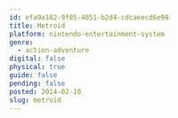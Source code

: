 ```yaml
---
id: efa9a182-9f05-4051-b2d4-cdcaeecd6e98
title: Metroid
platform: nintendo-entertainment-system
genre:
  - action-adventure
digital: false
physical: true
guide: false
pending: false
posted: 2014-02-10
slug: metroid
---
```


